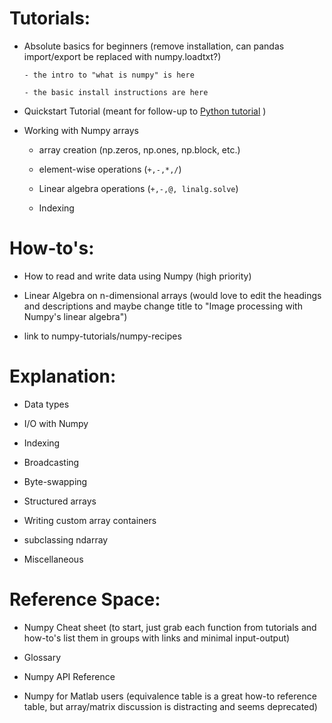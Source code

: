 
# Tutorials:

- Absolute basics for beginners (remove installation, can pandas import/export be replaced
  with numpy.loadtxt?) 

      - the intro to "what is numpy" is here

      - the basic install instructions are here


- Quickstart Tutorial (meant for follow-up to [Python
  tutorial](https://docs.python.org/tutorial/) )

  
- Working with Numpy arrays 

    - array creation (np.zeros, np.ones, np.block, etc.)

    - element-wise operations (`+,-,*,/`)

    - Linear algebra operations (`+,-,@, linalg.solve`)

    - Indexing



# How-to's:

- How to read and write data using Numpy (high priority)

- Linear Algebra on n-dimensional arrays (would love to edit the headings and
  descriptions and maybe change title to "Image processing with Numpy's linear algebra")

- link to numpy-tutorials/numpy-recipes

# Explanation:

- Data types

- I/O with Numpy

- Indexing

- Broadcasting

- Byte-swapping 

- Structured arrays

- Writing custom array containers

- subclassing ndarray

- Miscellaneous 

# Reference Space:

- Numpy Cheat sheet (to start, just grab each function from tutorials and how-to's list
  them in groups with links and minimal input-output)

- Glossary 

- Numpy API Reference 

- Numpy for Matlab users (equivalence table is a great how-to reference table, but
  array/matrix discussion is distracting and seems deprecated)
